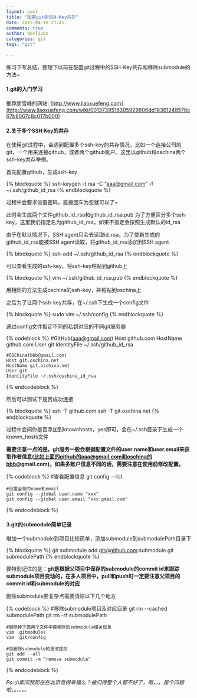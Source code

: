 ```yaml
---
layout: post
title: "配置git多SSH-Key共存"
date: 2015-04-16 21:41
comments: true
author: devliubo
categories: git
tags: "git"

---
```


练习下写总结，整理下以前在配置git过程中的SSH-Key共存和移除submodule的方法~

<!-- more -->

#### 1.git的入门学习
推荐廖雪峰的网站: [http://www.liaoxuefeng.com](http://www.liaoxuefeng.com/wiki/0013739516305929606dd18361248578c67b8067c8c017b000)

#### 2.关于多个SSH Key的共存
在使用git过程中，会遇到配置多个ssh-key的共存情况，比如一个连接公司的git，一个用来连接github，或者两个github账户。这里以github和oschina两个ssh-key共存举例。

首先配置github，生成ssh-key

{% blockquote %}
ssh-keygen -t rsa -C “aaa@gmail.com” -f ~/.ssh/github_id_rsa
{% endblockquote %}

过程中会要求设置密码，直接回车为空就可以了~

此时会生成两个文件github_id_rsa和github_id_rsa.pub
为了方便区分多个ssh-key，这里我们指定名为github_id_rsa，如果不指定会按照生成默认的id_rsa

由于在默认情况下，SSH agent只会去读取id_rsa，为了使新生成的github_id_rsa能被SSH agent读取，将github_id_rsa添加到SSH agent

{% blockquote %}
ssh-add ~/.ssh/github_id_rsa
{% endblockquote %}

可以查看生成的ssh-key，将ssh-key粘贴到github上

{% blockquote %}
vim ~/.ssh/github_id_rsa.pub
{% endblockquote %}

用相同的方法生成oschina的ssh-key，并粘贴到oschina上

之后为了让两个ssh-key共存，在~/.ssh下生成一个config文件

{% blockquote %}
sudo vim ~/.ssh/config
{% endblockquote %}

通过config文件指定不同的私钥对应的不同git服务器

{% codeblock %}
	#GitHub(aaa@gmail.com)
	Host github.com
	HostName github.com
	User git
	IdentityFile ~/.ssh/github_id_rsa
	
	#OSChina(bbb@gmail.com)
	Host git.oschina.net
	HostName git.oschina.net
	User git
	IdentityFile ~/.ssh/oschina_id_rsa
{% endcodeblock %}

然后可以测试下是否成功连接

{% blockquote %}
ssh -T github.com
ssh -T git.oschina.net
{% endblockquote %}

过程中会问你是否添加到knownhosts，yes即可，会在~/.ssh目录下生成一个known_hosts文件

**需要注意一点的是，git服务一般会根据配置文件的user.name和user.email来获取作者信息(比如上面的github的aaa@gmail.com和oschina的bbb@gmail.com)，如果多账户信息不同的话，需要注意在使用前修改配置。**

{% codeblock %}
	#查看配置信息
	git config --list
	
	#设置全局的name和email
	git config --global user.name "xxx"
	git config --global user.email "xxx.gmail.com"
{% endcodeblock %}

#### 3.git的submodule简单记录

增加一个submodule到项目比较简单，添加submodule到submodulePath目录下

{% blockquote %}
git submodule add git@github.com:submodule.git submodulePath
{% endblockquote %}

要特别记住的是：**git是根据父项目中保存的submodule的commit id来跟踪submodule项目变动的，在多人项目中，pull和push时一定要注意父项目的commit id和submodule的对应**

删除submodule要复杂点需要清除以下几个地方

{% codeblock %}
	#移除submodule项目及对应目录
	git rm --cached submodulePath
	git rm -rf submodulePath
	
	#删除掉下面两个文件中要移除的submodule相关信息
	vim .gitmodules
	vim .git/config
	
	#将删除submodule的更改提交
	git add --all
	git commit -m “remove submodule"
{% endcodeblock %}


*Ps:小索问我现在在北京觉得幸福么？被问得整个人都不好了，嗯，，，是个问题哈。。。。。。*